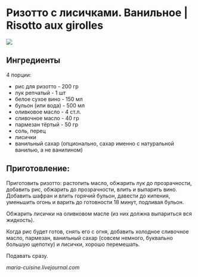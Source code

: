 # Ризотто с лисичками. Ванильное \| Risotto aux girolles

![](https://s-media-cache-ak0.pinimg.com/564x/60/48/af/6048af3e88c28f8c6cdb68354d7a53b5.jpg)

## Ингредиенты

4 порции:

* рис для ризотто - 200 гр
* лук репчатый - 1 шт
* белое сухое вино - 150 мл
* бульон \(или вода\) - 500 мл
* оливковое масло - 4 ст.л.
* сливочное масло - 40 гр
* пармезан тёртый - 50 гр
* соль, перец
* лисички
* ванильный сахар \(опционально, сахар именно с натуральной ванилью, а не ванилином\)

## Приготовление:

Приготовить ризотто: растопить масло, обжарить лук до прозрачности, добавить рис, обжарить до прозрачности, влить и выпарить вино. Добавить шафран и влить горячий бульон, давести до кипения, уменьшить огонь и варить до готовности 18 минут, подливая бульон.

Обжарить лисички на оливковом масле \(из них должна выпариться вся жидкость\).

Когда рис будет готов, снять его с огня, добавить холодное сливочное масло, пармезан, ванильный сахар \(совсем немного, буквально большую щепотку\) и лисички, хорошо перемешать.

Подавать сразу.

_maria-cuisine.livejournal.com_

